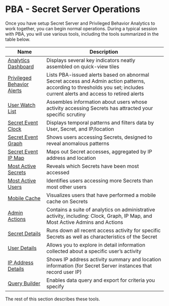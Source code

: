 [title]: # (Secret Server Operations)
[tags]: # (Secret Server,Privileged Behavior Analytics,PBA,Operations)
[priority]: # (4000)

# PBA - Secret Server Operations

Once you have setup Secret Server and Privileged Behavior Analytics to work together, you can begin normal operations. During a typical session with PBA, you will use various tools, including the tools summarized in the table below.

| Name | Description |
| ----- | ----- |
| [Analytics Dashboard](dashboard.md) | Displays several key indicators neatly assembled on quick-view tiles |
| [Privileged Behavior Alerts](priv-behav-alerts.md) | Lists PBA-issued alerts based on abnormal Secret access and Admin action patterns, according to thresholds you set; includes current alerts and access to retired alerts |
| [User Watch List](user-watch.md) | Assembles information about users whose activity accessing Secrets has attracted your specific scrutiny |
| [Secret Event Clock](secret-event-clock.md) | Displays temporal patterns and filters data by User, Secret, and IP/location |
| [Secret Event Graph](secret-event-graph.md) | Shows users accessing Secrets, designed to reveal anomalous patterns |
| [Secret Event IP Map](secret-event-ipmap.md) | Maps out Secret accesses, aggregated by IP address and location |
| [Most Active Secrets](most-active-app.md) | Reveals which Secrets have been most accessed |
| [Most Active Users](most-active-users.md) | Identifies users accessing more Secrets than most other users |
| [Mobile Cache](mobile-cache.md) | Visualizes users that have performed a mobile cache on Secrets |
| [Admin Actions](admin-actions.md) | Contains a suite of analytics on administrative activity, including: Clock, Graph, IP Map, and Most Active Admins and Actions |
| [Secret Details](secret-details.md) | Runs down all recent access activity for specific Secrets as well as characteristics of the Secret |
| [User Details](user-details.md) | Allows you to explore in detail information collected about a specific user’s activity |
| [IP Address Details](ip-addresses-details.md) | Shows IP address activity summary and location information (for Secret Server instances that record user IP) |
| [Query Builder](querybuilder.md) | Enables data query and export for criteria you specify |

The rest of this section describes these tools.
